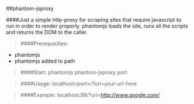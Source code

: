 ##phantom-jsproxy

####Just a simple http-proxy for scraping sites that require javascript to run in order to render properly. phantomjs loads the site, runs all the scripts and returns the DOM to the caller.

>####Prerequisities:
+ phantomjs
+ phantomjs added to path

>####Start:
>phantomjs phantom-jsproxy port

>####Usage:
>localhost\<port\>/?url=your-url-here

>####Example:
>localhost:99/?url=http://www.google.com/

